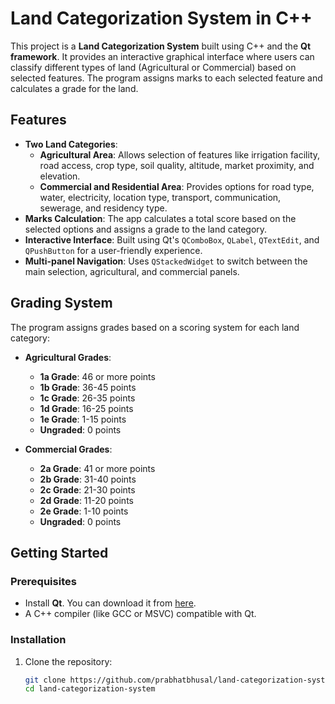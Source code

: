 # Land Categorization System in C++

This project is a **Land Categorization System** built using C++ and the **Qt framework**. It provides an interactive graphical interface where users can classify different types of land (Agricultural or Commercial) based on selected features. The program assigns marks to each selected feature and calculates a grade for the land.

## Features

- **Two Land Categories**: 
  - **Agricultural Area**: Allows selection of features like irrigation facility, road access, crop type, soil quality, altitude, market proximity, and elevation.
  - **Commercial and Residential Area**: Provides options for road type, water, electricity, location type, transport, communication, sewerage, and residency type.
- **Marks Calculation**: The app calculates a total score based on the selected options and assigns a grade to the land category.
- **Interactive Interface**: Built using Qt's `QComboBox`, `QLabel`, `QTextEdit`, and `QPushButton` for a user-friendly experience.
- **Multi-panel Navigation**: Uses `QStackedWidget` to switch between the main selection, agricultural, and commercial panels.

## Grading System

The program assigns grades based on a scoring system for each land category:

- **Agricultural Grades**:
  - **1a Grade**: 46 or more points
  - **1b Grade**: 36-45 points
  - **1c Grade**: 26-35 points
  - **1d Grade**: 16-25 points
  - **1e Grade**: 1-15 points
  - **Ungraded**: 0 points

- **Commercial Grades**:
  - **2a Grade**: 41 or more points
  - **2b Grade**: 31-40 points
  - **2c Grade**: 21-30 points
  - **2d Grade**: 11-20 points
  - **2e Grade**: 1-10 points
  - **Ungraded**: 0 points



## Getting Started

### Prerequisites

- Install **Qt**. You can download it from [here](https://www.qt.io/download).
- A C++ compiler (like GCC or MSVC) compatible with Qt.

### Installation

1. Clone the repository:
   ```bash
   git clone https://github.com/prabhatbhusal/land-categorization-system.git
   cd land-categorization-system
